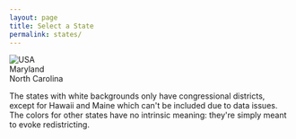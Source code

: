 ```yaml
---
layout: page
title: Select a State
permalink: states/
---
```


 <img src="{{ site.baseurl }}/assets/images/us_map.png" alt="USA" usemap="#usmap" style="border:none;">

<map name="usmap">
  <!-- <div class="tooltip">
    <area shape="circle" coords="477,383,30" alt="Alabama" href="{{ site.baseurl }}/states/AL">
    <span class="tooltiptext">Alabama</span>
  </div>
  <div class="tooltip">
    <area shape="circle" coords="210,330,30" alt="Arizona" href="{{ site.baseurl }}/states/AZ">
    <span class="tooltiptext">Arizona</span>
  </div>
  <div class="tooltip">
    <area shape="circle" coords="387,330,30" alt="Arkansas" href="{{ site.baseurl }}/states/AR">
    <span class="tooltiptext">Arkansas</span>
  </div>
  <div class="tooltip">
    <area shape="circle" coords="124,279,30" alt="California" href="{{ site.baseurl }}/states/CA">
    <span class="tooltiptext">California</span>
  </div>
  <div class="tooltip">
    <area shape="circle" coords="242,279,30" alt="Colorado" href="{{ site.baseurl }}/states/CO">
    <span class="tooltiptext">Colorado</span>
  </div>
  <div class="tooltip">
    <area shape="circle" coords="684,223,30" alt="Connecticut" href="{{ site.baseurl }}/states/CT">
    <span class="tooltiptext">Connecticut</span>
  </div>
  <div class="tooltip">
    <area shape="circle" coords="564,438,30" alt="Florida" href="{{ site.baseurl }}/states/FL">
    <span class="tooltiptext">Florida</span>
  </div>
  <div class="tooltip">
    <area shape="circle" coords="538,383,30" alt="Georgia" href="{{ site.baseurl }}/states/GA">
    <span class="tooltiptext">Georgia</span>
  </div>
  <div class="tooltip">
    <area shape="circle" coords="417,174,30" alt="Illinois" href="{{ site.baseurl }}/states/IL">
    <span class="tooltiptext">Illinois</span>
  </div>
  <div class="tooltip">
    <area shape="circle" coords="444,223,30" alt="Indiana" href="{{ site.baseurl }}/states/IN">
    <span class="tooltiptext">Indiana</span>
  </div>
  <div class="tooltip">
    <area shape="circle" coords="387,223,30" alt="Iowa" href="{{ site.baseurl }}/states/IA">
    <span class="tooltiptext">Iowa</span>
  </div>
  <div class="tooltip">
    <area shape="circle" coords="329,330,30" alt="Kansas" href="{{ site.baseurl }}/states/KS">
    <span class="tooltiptext">Kansas</span>
  </div>
  <div class="tooltip">
    <area shape="circle" coords="417,279,30" alt="Kentucky" href="{{ site.baseurl }}/states/KY">
    <span class="tooltiptext">Kentucky</span>
  </div>
  <div class="tooltip">
    <area shape="circle" coords="360,383,30" alt="Louisiana" href="{{ site.baseurl }}/states/LA">
    <span class="tooltiptext">Louisiana</span>
  </div> -->
  <div class="tooltip">
    <area shape="circle" coords="595,279,30" alt="Maryland" href="{{ site.baseurl }}/states/MD">
    <span class="tooltiptext">Maryland</span>
  </div>
  <!-- <div class="tooltip">
    <area shape="circle" coords="654,174,30" alt="Massachusetts" href="{{ site.baseurl }}/states/MA">
    <span class="tooltiptext">Massachusetts</span>
  </div>
  <div class="tooltip">
    <area shape="circle" coords="477,174,30" alt="Michigan" href="{{ site.baseurl }}/states/MI">
    <span class="tooltiptext">Michigan</span>
  </div>
  <div class="tooltip">
    <area shape="circle" coords="360,174,30" alt="Minnesota" href="{{ site.baseurl }}/states/MN">
    <span class="tooltiptext">Minnesota</span>
  </div>
  <div class="tooltip">
    <area shape="circle" coords="417,383,30" alt="Mississippi" href="{{ site.baseurl }}/states/MS">
    <span class="tooltiptext">Mississippi</span>
  </div>
  <div class="tooltip">
    <area shape="circle" coords="360,279,30" alt="Missouri" href="{{ site.baseurl }}/states/MO">
    <span class="tooltiptext">Missouri</span>
  </div>
  <div class="tooltip">
    <area shape="circle" coords="301,279,30" alt="Nebraska" href="{{ site.baseurl }}/states/NE">
    <span class="tooltiptext">Nebraska</span>
  </div>
  <div class="tooltip">
    <area shape="circle" coords="210,223,30" alt="Nevada" href="{{ site.baseurl }}/states/NV">
    <span class="tooltiptext">Nevada</span>
  </div>
  <div class="tooltip">
    <area shape="circle" coords="627,223,30" alt="New Jersey" href="{{ site.baseurl }}/states/NJ">
    <span class="tooltiptext">New Jersey</span>
  </div>
  <div class="tooltip">
    <area shape="circle" coords="268,330,30" alt="New Mexico" href="{{ site.baseurl }}/states/NM">
    <span class="tooltiptext">New Mexico</span>
  </div>
  <div class="tooltip">
    <area shape="circle" coords="595,174,30" alt="New York" href="{{ site.baseurl }}/states/NY">
    <span class="tooltiptext">New York</span>
  </div> -->
  <div class="tooltip">
    <area shape="circle" coords="504,330,30" alt="North Carolina" href="{{ site.baseurl }}/states/NC">
    <span class="tooltiptext">North Carolina</span>
  </div>
  <!-- <div class="tooltip">
    <area shape="circle" coords="504,223,30" alt="Ohio" href="{{ site.baseurl }}/states/OH">
    <span class="tooltiptext">Ohio</span>
  </div>
  <div class="tooltip">
    <area shape="circle" coords="301,383,30" alt="Oklahoma" href="{{ site.baseurl }}/states/OK">
    <span class="tooltiptext">Oklahoma</span>
  </div>
  <div class="tooltip">
    <area shape="circle" coords="154,223,30" alt="Oregon" href="{{ site.baseurl }}/states/OR">
    <span class="tooltiptext">Oregon</span>
  </div>  -->
  <!-- <div class="tooltip">
    <area shape="circle" coords="564,223,30" alt="Pennsylvania" href="{{ site.baseurl }}/states/PA">
    <span class="tooltiptext">Pennsylvania</span>
  </div> -->
  <!-- <div class="tooltip">
    <area shape="circle" coords="564,330,30" alt="South Carolina" href="{{ site.baseurl }}/states/SC">
    <span class="tooltiptext">South Carolina</span>
  </div>
  <div class="tooltip">
    <area shape="circle" coords="444,330,30" alt="Tennessee" href="{{ site.baseurl }}/states/TN">
    <span class="tooltiptext">Tennessee</span>
  </div>
  <div class="tooltip">
    <area shape="circle" coords="329,438,30" alt="Texas" href="{{ site.baseurl }}/states/TX">
    <span class="tooltiptext">Texas</span>
  </div>
  <div class="tooltip">
    <area shape="circle" coords="181,279,30" alt="Utah" href="{{ site.baseurl }}/states/UT">
    <span class="tooltiptext">Utah</span>
  </div>
  <div class="tooltip">
    <area shape="circle" coords="538,279,30" alt="Virginia" href="{{ site.baseurl }}/states/VA">
    <span class="tooltiptext">Virginia</span>
  </div>
  <div class="tooltip">
    <area shape="circle" coords="124,174,30" alt="Washington" href="{{ site.baseurl }}/states/WA">
    <span class="tooltiptext">Washington</span>
  </div>
  <div class="tooltip">
    <area shape="circle" coords="444,118,30" alt="Wisconsin" href="{{ site.baseurl }}/states/WI">
    <span class="tooltiptext">Wisconsin</span>
  </div> -->
  <!-- States w/ just two congressional districts -->
  <!-- <div class="tooltip">
    <area shape="circle" coords="181,174,30" alt="Idaho" href="{{ site.baseurl }}/states/ID">
    <span class="tooltiptext">Idaho</span>
  </div>
  <div class="tooltip">
    <area shape="circle" coords="242,174,30" alt="Montana" href="{{ site.baseurl }}/states/MT">
    <span class="tooltiptext">Montana</span>
  </div>
  <div class="tooltip">
    <area shape="circle" coords="743,118,30" alt="New Hampshire" href="{{ site.baseurl }}/states/NH">
    <span class="tooltiptext">New Hampshire</span>
  </div>
    <div class="tooltip">
    <area shape="circle" coords="743,223,30" alt="Rhode Island" href="{{ site.baseurl }}/states/RI">
    <span class="tooltiptext">Rhode Island</span>
  </div>
  <div class="tooltip">
    <area shape="circle" coords="477,279,30" alt="West Virginia" href="{{ site.baseurl }}/states/WV">
    <span class="tooltiptext">West Virginia</span>
  </div> -->
</map> 


<p>The states with white backgrounds only have congressional districts,
except for Hawaii and Maine which can't be included due to data issues. 
The colors for other states have no intrinsic meaning: they're simply meant to evoke redistricting.</p>